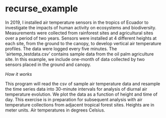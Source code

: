# recurse_example

In 2019, I installed air temperature sensors in the tropics of Ecuador to investigate the impacts of human activity on ecosystems and biodiversity. Measurements were collected from rainforest sites and agricultural sites over a period of two years. 
Sensors were installed at 4 different heights at each site, from the ground to the canopy, to develop vertical air temperature profiles. The data were logged every five minutes.
The ‘airtemp_testdata.csv’ contains sample data from the oil palm agriculture site. In this example, we include one-month of data collected by two sensors placed in the ground and canopy. 

*How it works*

This program will read the csv of sample air temperature data and resample the time series data into 30-minute intervals for analysis of diurnal air temperature evolution.
We plot the data as a function of height and time of day. This exercise is in preparation for subsequent analysis with air temperature collections from adjacent tropical forest sites.
Heights are in meter units. Air temperatures in degrees Celsius.
